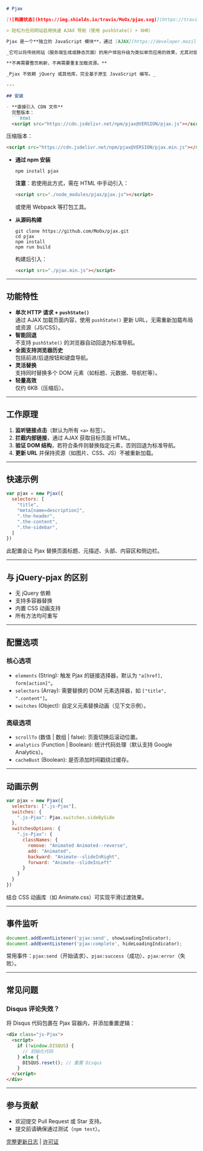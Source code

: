 ```markdown
# Pjax

[![构建状态](https://img.shields.io/travis/MoOx/pjax.svg)](https://travis-ci.org/MoOx/pjax)

> 轻松为任何网站启用快速 AJAX 导航（使用 pushState() + XHR）

Pjax 是一个**独立的 JavaScript 模块**，通过 [AJAX](https://developer.mozilla.org/en-US/docs/Web/Guide/AJAX)（XmlHttpRequest）和 [pushState()](https://developer.mozilla.org/en-US/docs/Web/Guide/API/DOM/Manipulating_the_browser_history) 实现快速页面浏览体验。

_它可以将传统网站（服务端生成或静态页面）的用户体验升级为类似单页应用的效果，尤其对低带宽用户友好。_

**不再需要整页刷新，不再需要重复加载资源。**

_Pjax 不依赖 jQuery 或其他库，完全基于原生 JavaScript 编写。_

---

## 安装

- **直接引入 CDN 文件**  
  完整版本：
  ```html
  <script src="https://cdn.jsdelivr.net/npm/pjax@VERSION/pjax.js"></script>
  ```
  压缩版本：
  ```html
  <script src="https://cdn.jsdelivr.net/npm/pjax@VERSION/pjax.min.js"></script>
  ```

- **通过 npm 安装**  
  ```shell
  npm install pjax
  ```
  **注意**：若使用此方式，需在 HTML 中手动引入：
  ```html
  <script src="./node_modules/pjax/pjax.js"></script>
  ```
  或使用 Webpack 等打包工具。

- **从源码构建**  
  ```shell
  git clone https://github.com/MoOx/pjax.git
  cd pjax
  npm install
  npm run build
  ```
  构建后引入：
  ```html
  <script src="./pjax.min.js"></script>
  ```

---

## 功能特性

- **单次 HTTP 请求 + `pushState()`**  
  通过 AJAX 加载页面内容，使用 `pushState()` 更新 URL，无需重新加载布局或资源（JS/CSS）。
- **智能回退**  
  不支持 `pushState()` 的浏览器自动回退为标准导航。
- **全面支持浏览器历史**  
  包括前进/后退按钮和键盘导航。
- **灵活替换**  
  支持同时替换多个 DOM 元素（如标题、元数据、导航栏等）。
- **轻量高效**  
  仅约 6KB（压缩后）。

---

## 工作原理

1. **监听链接点击**（默认为所有 `<a>` 标签）。
2. **拦截内部链接**，通过 AJAX 获取目标页面 HTML。
3. **验证 DOM 结构**，若符合条件则替换指定元素，否则回退为标准导航。
4. **更新 URL** 并保持资源（如图片、CSS、JS）不被重新加载。

---

## 快速示例

```javascript
var pjax = new Pjax({
  selectors: [
    "title",
    "meta[name=description]",
    ".the-header",
    ".the-content",
    ".the-sidebar",
  ]
})
```
此配置会让 Pjax 替换页面标题、元描述、头部、内容区和侧边栏。

---

## 与 jQuery-pjax 的区别

- 无 jQuery 依赖
- 支持多容器替换
- 内置 CSS 动画支持
- 所有方法均可重写

---

## 配置选项

### 核心选项

- `elements` (String): 触发 Pjax 的链接选择器，默认为 `"a[href], form[action]"`。
- `selectors` (Array): 需要替换的 DOM 元素选择器，如 `["title", ".content"]`。
- `switches` (Object): 自定义元素替换动画（见下文示例）。

### 高级选项

- `scrollTo` (数值 | 数组 | false): 页面切换后滚动位置。
- `analytics` (Function | Boolean): 统计代码处理（默认支持 Google Analytics）。
- `cacheBust` (Boolean): 是否添加时间戳绕过缓存。

---

## 动画示例

```javascript
var pjax = new Pjax({
  selectors: [".js-Pjax"],
  switches: {
    ".js-Pjax": Pjax.switches.sideBySide
  },
  switchesOptions: {
    ".js-Pjax": {
      classNames: {
        remove: "Animated Animated--reverse",
        add: "Animated",
        backward: "Animate--slideInRight",
        forward: "Animate--slideInLeft"
      }
    }
  }
})
```
结合 CSS 动画库（如 Animate.css）可实现平滑过渡效果。

---

## 事件监听

```javascript
document.addEventListener('pjax:send', showLoadingIndicator);
document.addEventListener('pjax:complete', hideLoadingIndicator);
```
常用事件：`pjax:send`（开始请求）、`pjax:success`（成功）、`pjax:error`（失败）。

---

## 常见问题

### Disqus 评论失效？

将 Disqus 代码包裹在 Pjax 容器内，并添加重置逻辑：
```html
<div class="js-Pjax">
  <script>
    if (!window.DISQUS) {
      // 初始化代码
    } else {
      DISQUS.reset(); // 重置 Disqus
    }
  </script>
</div>
```

---

## 参与贡献

- 欢迎提交 Pull Request 或 Star 支持。
- 提交前请确保通过测试（`npm test`）。

[完整更新日志](CHANGELOG.md) | [许可证](LICENSE)
```